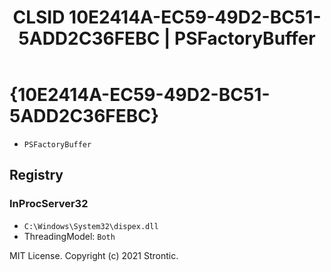 ﻿---
title: "CLSID 10E2414A-EC59-49D2-BC51-5ADD2C36FEBC | PSFactoryBuffer"
excerpt: What is COM-Object CLSID 10E2414A-EC59-49D2-BC51-5ADD2C36FEBC?
---

# {10E2414A-EC59-49D2-BC51-5ADD2C36FEBC}

* `PSFactoryBuffer`

## Registry


### InProcServer32

* `C:\Windows\System32\dispex.dll`
* ThreadingModel: `Both`

MIT License. Copyright (c) 2021 Strontic.


